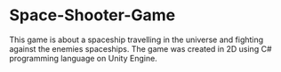 # Space-Shooter-Game
This game is about a spaceship travelling in the universe and fighting against the enemies spaceships. The game was created in 2D using C# programming language on Unity Engine.
